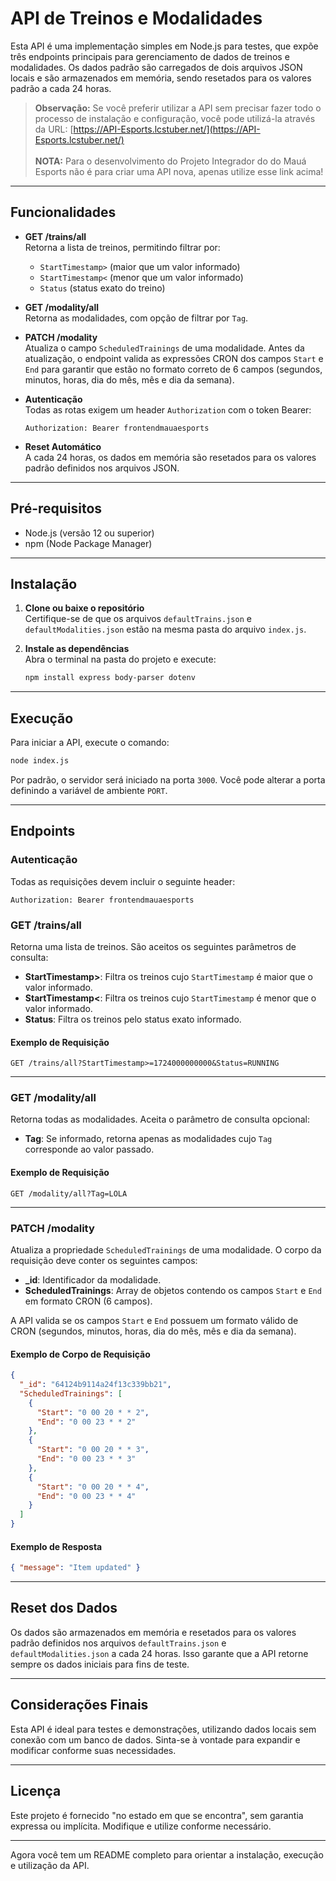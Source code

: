 # API de Treinos e Modalidades

Esta API é uma implementação simples em Node.js para testes, que expõe três endpoints principais para gerenciamento de dados de treinos e modalidades. Os dados padrão são carregados de dois arquivos JSON locais e são armazenados em memória, sendo resetados para os valores padrão a cada 24 horas.

> **Observação:** Se você preferir utilizar a API sem precisar fazer todo o processo de instalação e configuração, você pode utilizá-la através da URL: [https://API-Esports.lcstuber.net/](https://API-Esports.lcstuber.net/)<br><br>**NOTA:** Para o desenvolvimento do Projeto Integrador do do Mauá Esports não é para criar uma API nova, apenas utilize esse link acima!

---

## Funcionalidades

- **GET /trains/all**  
  Retorna a lista de treinos, permitindo filtrar por:
  - `StartTimestamp>` (maior que um valor informado)
  - `StartTimestamp<` (menor que um valor informado)
  - `Status` (status exato do treino)

- **GET /modality/all**  
  Retorna as modalidades, com opção de filtrar por `Tag`.

- **PATCH /modality**  
  Atualiza o campo `ScheduledTrainings` de uma modalidade. Antes da atualização, o endpoint valida as expressões CRON dos campos `Start` e `End` para garantir que estão no formato correto de 6 campos (segundos, minutos, horas, dia do mês, mês e dia da semana).

- **Autenticação**  
  Todas as rotas exigem um header `Authorization` com o token Bearer:  
  ```
  Authorization: Bearer frontendmauaesports
  ```

- **Reset Automático**  
  A cada 24 horas, os dados em memória são resetados para os valores padrão definidos nos arquivos JSON.

---

## Pré-requisitos

- Node.js (versão 12 ou superior)
- npm (Node Package Manager)

---

## Instalação

1. **Clone ou baixe o repositório**  
   Certifique-se de que os arquivos `defaultTrains.json` e `defaultModalities.json` estão na mesma pasta do arquivo `index.js`.

2. **Instale as dependências**  
   Abra o terminal na pasta do projeto e execute:
   ```bash
   npm install express body-parser dotenv
   ```

---

## Execução

Para iniciar a API, execute o comando:
```bash
node index.js
```
Por padrão, o servidor será iniciado na porta `3000`. Você pode alterar a porta definindo a variável de ambiente `PORT`.

---

## Endpoints

### Autenticação

Todas as requisições devem incluir o seguinte header:
```
Authorization: Bearer frontendmauaesports
```

### GET /trains/all

Retorna uma lista de treinos. São aceitos os seguintes parâmetros de consulta:

- **StartTimestamp>**: Filtra os treinos cujo `StartTimestamp` é maior que o valor informado.
- **StartTimestamp<**: Filtra os treinos cujo `StartTimestamp` é menor que o valor informado.
- **Status**: Filtra os treinos pelo status exato informado.

#### Exemplo de Requisição

```
GET /trains/all?StartTimestamp>=1724000000000&Status=RUNNING
```

---

### GET /modality/all

Retorna todas as modalidades. Aceita o parâmetro de consulta opcional:

- **Tag**: Se informado, retorna apenas as modalidades cujo `Tag` corresponde ao valor passado.

#### Exemplo de Requisição

```
GET /modality/all?Tag=LOLA
```

---

### PATCH /modality

Atualiza a propriedade `ScheduledTrainings` de uma modalidade. O corpo da requisição deve conter os seguintes campos:

- **_id**: Identificador da modalidade.
- **ScheduledTrainings**: Array de objetos contendo os campos `Start` e `End` em formato CRON (6 campos).

A API valida se os campos `Start` e `End` possuem um formato válido de CRON (segundos, minutos, horas, dia do mês, mês e dia da semana).

#### Exemplo de Corpo de Requisição

```json
{
  "_id": "64124b9114a24f13c339bb21",
  "ScheduledTrainings": [
    {
      "Start": "0 00 20 * * 2",
      "End": "0 00 23 * * 2"
    },
    {
      "Start": "0 00 20 * * 3",
      "End": "0 00 23 * * 3"
    },
    {
      "Start": "0 00 20 * * 4",
      "End": "0 00 23 * * 4"
    }
  ]
}
```

#### Exemplo de Resposta

```json
{ "message": "Item updated" }
```

---

## Reset dos Dados

Os dados são armazenados em memória e resetados para os valores padrão definidos nos arquivos `defaultTrains.json` e `defaultModalities.json` a cada 24 horas. Isso garante que a API retorne sempre os dados iniciais para fins de teste.

---

## Considerações Finais

Esta API é ideal para testes e demonstrações, utilizando dados locais sem conexão com um banco de dados. Sinta-se à vontade para expandir e modificar conforme suas necessidades.

---

## Licença

Este projeto é fornecido "no estado em que se encontra", sem garantia expressa ou implícita. Modifique e utilize conforme necessário.

---

Agora você tem um README completo para orientar a instalação, execução e utilização da API.